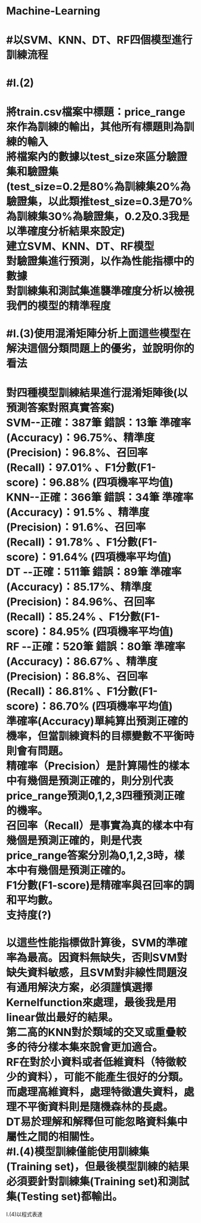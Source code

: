 # Machine-Learning
#以SVM、KNN、DT、RF四個模型進行訓練流程
===
#I.(2)
===
將train.csv檔案中標題：price_range來作為訓練的輸出，其他所有標題則為訓練的輸入<br>
將檔案內的數據以test_size來區分驗證集和驗證集<br>
(test_size=0.2是80%為訓練集20%為驗證集，以此類推test_size=0.3是70%為訓練集30%為驗證集，0.2及0.3我是以準確度分析結果來設定)<br>
建立SVM、KNN、DT、RF模型<br>
對驗證集進行預測，以作為性能指標中的數據<br>
對訓練集和測試集進襲準確度分析以檢視我們的模型的精準程度<br>
<br>
#I.(3)使用混淆矩陣分析上面這些模型在解決這個分類問題上的優劣，並說明你的看法
===
對四種模型訓練結果進行混淆矩陣後(以預測答案對照真實答案)<br>
SVM--正確：387筆  錯誤：13筆  準確率(Accuracy)：96.75%、精準度(Precision)：96.8%、召回率(Recall)：97.01% 、F1分數(F1-score)：96.88%   (四項機率平均值)<br>
KNN--正確：366筆  錯誤：34筆  準確率(Accuracy)：91.5% 、精準度(Precision)：91.6%、召回率(Recall)：91.78% 、F1分數(F1-score)：91.64%   (四項機率平均值)<br>
DT --正確：511筆  錯誤：89筆  準確率(Accuracy)：85.17%、精準度(Precision)：84.96%、召回率(Recall)：85.24% 、F1分數(F1-score)：84.95%   (四項機率平均值)<br>
RF --正確：520筆  錯誤：80筆  準確率(Accuracy)：86.67% 、精準度(Precision)：86.8%、召回率(Recall)：86.81% 、F1分數(F1-score)：86.70%  (四項機率平均值)<br>
準確率(Accuracy)單純算出預測正確的機率，但當訓練資料的目標變數不平衡時則會有問題。<br>
精確率（Precision）是計算陽性的樣本中有幾個是預測正確的，則分別代表price_range預測0,1,2,3四種預測正確的機率。<br>
召回率（Recall）是事實為真的樣本中有幾個是預測正確的，則是代表price_range答案分別為0,1,2,3時，樣本中有幾個是預測正確的。<br>
F1分數(F1-score)是精確率與召回率的調和平均數。<br>
支持度(?)<br>
<br>
以這些性能指標做計算後，SVM的準確率為最高。因資料無缺失，否則SVM對缺失資料敏感，且SVM對非線性問題沒有通用解決方案，必須謹慎選擇Kernelfunction來處理，最後我是用linear做出最好的結果。<br>
第二高的KNN對於類域的交叉或重疊較多的待分樣本集來說會更加適合。<br>
RF在對於小資料或者低維資料（特徵較少的資料），可能不能產生很好的分類。而處理高維資料，處理特徵遺失資料，處理不平衡資料則是隨機森林的長處。<br>
DT易於理解和解釋但可能忽略資料集中屬性之間的相關性。<br>
#I.(4)模型訓練僅能使用訓練集(Training set)，但最後模型訓練的結果必須要針對訓練集(Training set)和測試集(Testing set)都輸出。
===
I.(4)以程式表達<br>
